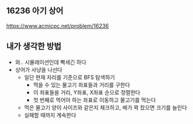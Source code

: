 ## 16236 아기 상어

<https://www.acmicpc.net/problem/16236>

## 내가 생각한 방법

<!-- ![이미지](./img.png) -->

- 와.. 시뮬레이션인데 빡세긴 하다
- 상어가 사냥을 나선다
  - 일단 현재 자리를 기준으로 BFS 탐색하기
    - 먹을 수 있는 물고기 좌표들과 거리를 구한다
    - 이 좌표들을 거리, Y좌표, X좌표 순으로 정렬한다
    - 첫 번째로 먹어야 하는 좌표로 이동하고 물고기를 먹는다
  - 먹은 물고기 양이 사이즈와 같은지 체크하고, 배가 꽉 찼으면 크기를 늘린다
  - 실패할 때까지 계속한다
